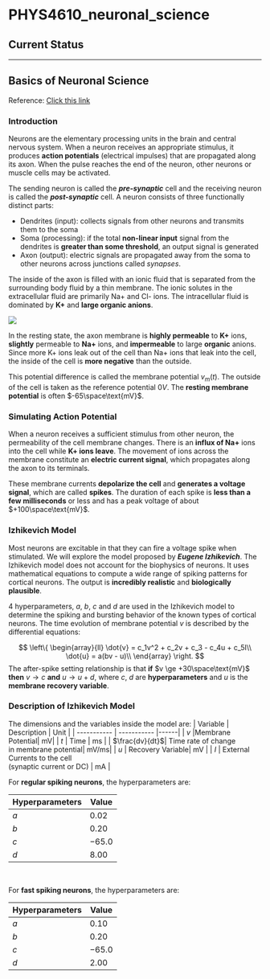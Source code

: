 # PHYS4610_neuronal_science
## Current Status

---
## Basics of Neuronal Science

Reference: [Click this link](http://www.columbia.edu/cu/appliedneuroshp/Spring2018/Spring18SHPAppliedNeuroLec5.pdf)

### Introduction
Neurons are the elementary processing units in the brain and central nervous system. When a neuron receives an appropriate stimulus, it produces **action potentials** (electrical impulses) that are propagated along its axon. When the pulse reaches the end of the neuron, other neurons or muscle cells may be activated.

The sending neuron is called the ***pre-synaptic*** cell and the receiving neuron is called the ***post-synaptic*** cell. A neuron consists of three functionally distinct parts:

- Dendrites (input): collects signals from other neurons and transmits them to the soma
- Soma (processing): if the total **non-linear input** signal from the dendrites is **greater than some threshold**, an output signal is generated
- Axon (output): electric signals are propagated away from the soma to other neurons across junctions called *synapses*.

The inside of the axon is filled with an ionic fluid that is separated from the surrounding body fluid by a thin membrane. The ionic solutes in the extracellular fluid are primarily Na+ and Cl- ions. The intracellular fluid is dominated by **K+**
and **large organic anions**.

<img src = 'https://www.irastoworldhealth.com/web/uploads/editor_uploads/neuron2.jpg?v217' style = 'text-align: center;'></img>

In the resting state, the axon membrane is **highly permeable** to **K+** ions, **slightly** permeable to **Na+** ions, and **impermeable** to large **organic** anions. Since more K+ ions leak out of the cell than Na+ ions that leak into the cell, the inside of the cell is **more negative** than the outside. 

This potential difference is called the membrane potential $`v_m(t)`$. The outside of the cell is taken as the reference potential $`0V`$. The **resting membrane potential** is often $`-65\space\text{mV}`$.
<br>
### Simulating Action Potential
When a neuron receives a sufficient stimulus from other neuron, the permeability of the cell membrane changes. There is an **influx of Na+** ions into the cell while **K+ ions leave**. The movement of ions across the membrane constitute an **electric current signal**, which propagates along the axon to its terminals.

These membrane currents **depolarize the cell** and **generates a voltage signal**, which are called **spikes**. The duration of each spike is **less than a few milliseconds** or less and has a peak voltage of about $+100\space\text{mV}$.
<br>
### Izhikevich Model
Most neurons are excitable in that they can fire a voltage spike when stimulated. We will explore the model proposed by ***Eugene Izhikevich***. The Izhikevich model does not account for the biophysics of neurons. It uses mathematical equations to compute a wide range of spiking patterns for cortical neurons. The output is **incredibly realistic** and **biologically plausible**.

4 hyperparameters, $a$, $b$, $c$ and $d$ are used in the Izhikevich model to determine the spiking and bursting behavior of the known types of cortical neurons. The time evolution of membrane potential $v$ is described by the differential equations:

$$ \left\{
\begin{array}{ll}
       \dot{v} = c_1v^2 + c_2v + c_3 - c_4u + c_5I\\
       \dot{u} = a(bv - u)\\
\end{array} 
\right.  $$
The after-spike setting relationship is that **if** $v \ge +30\space\text{mV}$ **then** $v \rightarrow c$ **and** $u \rightarrow u + d$, where $c$, $d$ are **hyperparameters** and $u$ is the **membrane recovery variable**.
<br>

### Description of Izhikevich Model
The dimensions and the variables inside the model are:
| Variable   | Description | Unit |
| ----------- | ----------- |------|
| $v$    |Membrane Potential| $\text{mV}$|
| $t$   | Time        | $\text{ms}$ |
| $\frac{dv}{dt}$| Time rate of change <br> in membrane potential| $\text{mV} / \text{ms}$|
| $u$ | Recovery Variable| $\text{mV}$ |
| $I$ | External Currents to the cell <br> (synaptic current or DC) | $\text{mA}$ |
<br>

For **regular spiking neurons**, the hyperparameters are:

| Hyperparameters  |Value | 
| ----------- | ----------- |
| $a$    | $0.02$| 
| $b$   | $0.20$| 
| $c$| $-65.0$| 
| $d$ | $8.00$| 

<br>

For **fast spiking neurons**, the hyperparameters are:

| Hyperparameters  |Value | 
| ----------- | ----------- |
| $a$    | $0.10$| 
| $b$   | $0.20$| 
| $c$| $-65.0$| 
| $d$ | $2.00$| 

